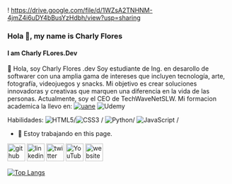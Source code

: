 ! https://drive.google.com/file/d/1WZsA2TNHNM-4jmZ4i6uDY4bBusYzHdbh/view?usp=sharing
### Hola 👋, my name is Charly Flores
#### I am Charly FLores.Dev
👋 Hola, soy Charly Flores .dev
Soy estudiante de Ing. en desarollo de softwarer con una amplia gama de intereses que incluyen tecnología, arte, fotografía, videojuegos y snacks. Mi objetivo es crear soluciones innovadoras y creativas que marquen una diferencia en la vida de las personas. Actualmente, soy el CEO de TechWaveNetSLW.
Mi formacion academica la llevo en:
[![uane](https://img.shields.io/badge/uane-800040?style=for-the-badge&logo=uane&logoColor=800040)](https://uane.edu.mx/) ![Udemy](https://img.shields.io/badge/Udemy-A435F0?style=for-the-badge&logo=Udemy&logoColor=white)




Habilidades: 	![HTML5](https://img.shields.io/badge/html5-%23E34F26.svg?style=for-the-badge&logo=html5&logoColor=white)/![CSS3](https://img.shields.io/badge/css3-%231572B6.svg?style=for-the-badge&logo=css3&logoColor=white) / ![Python](https://img.shields.io/badge/python-3670A0?style=for-the-badge&logo=python&logoColor=ffdd54)/	![JavaScript](https://img.shields.io/badge/javascript-%23323330.svg?style=for-the-badge&logo=javascript&logoColor=%23F7DF1E) /

- 🔭 Estoy trabajando en this page. 


[<img src='https://cdn.jsdelivr.net/npm/simple-icons@3.0.1/icons/github.svg' alt='github' height='40'>](https://github.com/CharlyFloartz)  [<img src='https://cdn.jsdelivr.net/npm/simple-icons@3.0.1/icons/linkedin.svg' alt='linkedin' height='40'>](https://www.linkedin.com/in/https://www.linkedin.com/in/charliefloresdev?lipi=urn%3Ali%3Apage%3Ad_flagship3_profile_view_base_contact_details%3B9aVyCSuoTIKq%2BWF1NpE8hQ%3D%3D/)  [<img src='https://cdn.jsdelivr.net/npm/simple-icons@3.0.1/icons/twitter.svg' alt='twitter' height='40'>](https://twitter.com/@Charlyflores)  [<img src='https://cdn.jsdelivr.net/npm/simple-icons@3.0.1/icons/youtube.svg' alt='YouTube' height='40'>](https://www.youtube.com/channel/@CharlessFloArtzMx)  [<img src='https://cdn.jsdelivr.net/npm/simple-icons@3.0.1/icons/icloud.svg' alt='website' height='40'>](https://linktr.ee/charlieflores)  

[![Top Langs](https://github-readme-stats.vercel.app/api/top-langs/?username=CharlyFloartz)](https://github.com/anuraghazra/github-readme-stats)







<!--
**CharlyFloartz/CharlyFloartz** is a ✨ _special_ ✨ repository because its `README.md` (this file) appears on your GitHub profile.

Here are some ideas to get you started:

- 🔭 I’m currently working on ...
- 🌱 I’m currently learning ...
- 👯 I’m looking to collaborate on ...
- 🤔 I’m looking for help with ...
- 💬 Ask me about ...
- 📫 How to reach me: ...
- 😄 Pronouns: ...
- ⚡ Fun fact: ...
-->
